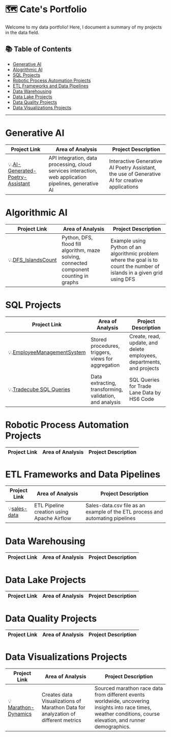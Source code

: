 # 🗺 Cate's Portfolio

Welcome to my data portfolio! Here, I document a summary of my projects in the data field. 

## 📚 Table of Contents
- [Generative AI](#generative-ai)
- [Alogrithmic AI](#Algorithmic-AI)
- [SQL Projects](#sql-projects)
- [Robotic Process Automation Projects](#Robotic-Process-Automation-Projects)
- [ETL Frameworks and Data Pipelines](#ETL-Frameworks-and-Data-Pipelines)
- [Data Warehousing](#data-warehousing)
- [Data Lake Projects](#Data-Lake-Projects)
- [Data Quality Projects](#Data-Quality-Projects)
- [Data Visualizations Projects](#data-visualizations-projects)


***

# Generative AI

| Project Link | Area of Analysis | Project Description | 
|---|---|---|
| 💡.[AI-Generated-Poetry-Assistant](https://github.com/cateallen/AI-Generated-Poetry-Assistant) | API integration, data processing, cloud services interaction, web application pipelines, generative AI  | Interactive Generative AI Poetry Assistant, the use of Generative AI for creative applications |

# Algorithmic AI

| Project Link | Area of Analysis | Project Description |
|---|---|---|
| 💡.[DFS_IslandsCount](https://github.com/cateallen/DFS_IslandsCount) | Python, DFS, flood fill algorithm, maze solving, connected component counting in graphs | Example using Python of an algorithmic problem where the goal is to count the number of islands in a given grid using DFS |


# SQL Projects

| Project Link | Area of Analysis | Project Description | 
|---|---|---|
| 💡.[EmployeeManagementSystem](https://github.com/cateallen/EmployeeManagementSystem) | Stored procedures, triggers, views for aggregation |Create, read, update, and delete employees, departments, and projects |
| 💡.[Tradecube SQL Queries](https://github.com/cateallen/TradeData_SQL_Queries) |  Data extracting, transforming, validation, and analysis | SQL Queries for Trade Lane Data by HS6 Code |

 
 # Robotic Process Automation Projects

| Project Link | Area of Analysis | Project Description | 
|---|---|---|
 
 
 # ETL Frameworks and Data Pipelines

| Project Link | Area of Analysis | Project Description | 
|---|---|---|
| 💡[sales-data](https://github.com/cateallen/sales-data) | ETL Pipeline creation using Apache Airflow | Sales-data.csv file as an example of the ETL process and automating pipelines |

# Data Warehousing

| Project Link | Area of Analysis | Project Description | 
|---|---|---|



# Data Lake Projects

| Project Link | Area of Analysis | Project Description | 
|---|---|---|


# Data Quality Projects

| Project Link | Area of Analysis | Project Description | 
|---|---|---|



# Data Visualizations Projects

| Project Link | Area of Analysis | Project Description | 
|---|---|---|
| 💡[Marathon-Dynamics](https://github.com/cateallen/Marathon-Dynamics) | Creates data Visualizations of Marathon Data for analyzation of different metrics | Sourced marathon race data from different events worldwide, uncovering insights into race times, weather conditions, course elevation, and runner demographics. |


